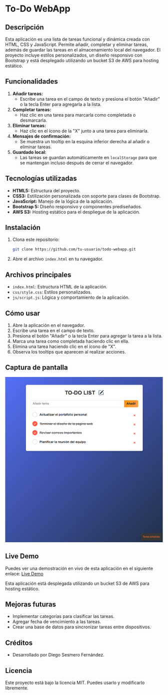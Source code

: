 # To-Do WebApp

## Descripción
Esta aplicación es una lista de tareas funcional y dinámica creada con HTML, CSS y JavaScript. Permite añadir, completar y eliminar tareas, además de guardar las tareas en el almacenamiento local del navegador. El proyecto incluye estilos personalizados, un diseño responsivo con Bootstrap y está desplegado utilizando un bucket S3 de AWS para hosting estático.

## Funcionalidades
1. **Añadir tareas:**
   - Escribe una tarea en el campo de texto y presiona el botón "Añadir" o la tecla Enter para agregarla a la lista.
2. **Completar tareas:**
   - Haz clic en una tarea para marcarla como completada o desmarcarla.
3. **Eliminar tareas:**
   - Haz clic en el ícono de la "X" junto a una tarea para eliminarla.
4. **Mensajes de confirmación:**
   - Se muestra un tooltip en la esquina inferior derecha al añadir o eliminar tareas.
5. **Guardado local:**
   - Las tareas se guardan automáticamente en `localStorage` para que se mantengan incluso después de cerrar el navegador.

## Tecnologías utilizadas
- **HTML5:** Estructura del proyecto.
- **CSS3:** Estilización personalizada con soporte para clases de Bootstrap.
- **JavaScript:** Manejo de la lógica de la aplicación.
- **Bootstrap 5:** Diseño responsivo y componentes prediseñados.
- **AWS S3:** Hosting estático para el despliegue de la aplicación.

## Instalación
1. Clona este repositorio:
   ```bash
   git clone https://github.com/tu-usuario/todo-webapp.git
   ```
2. Abre el archivo `index.html` en tu navegador.

## Archivos principales
- `index.html`: Estructura HTML de la aplicación.
- `css/style.css`: Estilos personalizados.
- `js/script.js`: Lógica y comportamiento de la aplicación.

## Cómo usar
1. Abre la aplicación en el navegador.
2. Escribe una tarea en el campo de texto.
3. Presiona el botón "Añadir" o la tecla Enter para agregar la tarea a la lista.
4. Marca una tarea como completada haciendo clic en ella.
5. Elimina una tarea haciendo clic en el ícono de "X".
6. Observa los tooltips que aparecen al realizar acciones.

## Captura de pantalla
![Captura de pantalla](media/images/captura-proyecto.png)

## Live Demo
Puedes ver una demostración en vivo de esta aplicación en el siguiente enlace: [Live Demo](https://tu-enlace-aqui.com)

Esta aplicación está desplegada utilizando un bucket S3 de AWS para hosting estático.

## Mejoras futuras
- Implementar categorías para clasificar las tareas.
- Agregar fecha de vencimiento a las tareas.
- Crear una base de datos para sincronizar tareas entre dispositivos.

## Créditos
- Desarrollado por Diego Sesmero Fernández.

## Licencia
Este proyecto está bajo la licencia MIT. Puedes usarlo y modificarlo libremente.
